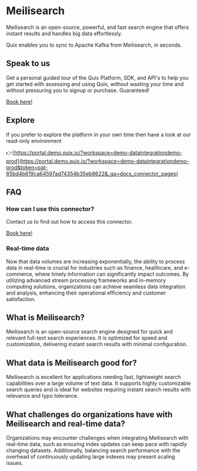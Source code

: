 <!-- START MARKDOWN -->
<!--[tech-name]-->
# Meilisearch

<!--[blurb-about-tech]-->
Meilisearch is an open-source, powerful, and fast search engine that offers instant results and handles big data effortlessly.

Quix enables you to sync to Apache Kafka <span id="to_or_from">from</span> <span id="techname">Meilisearch</span>, in seconds.

## Speak to us

Get a personal guided tour of the Quix Platform, SDK, and API's to help you get started with assessing and using Quix, without wasting your time and without pressuring you to signup or purchase. Guaranteed!

[Book here!](https://quix.io/book-a-demo)

## Explore

If you prefer to explore the platform in your own time then have a look at our read-only environment

👉[https://portal.demo.quix.io/?workspace=demo-dataintegrationdemo-prod](https://portal.demo.quix.io/?workspace=demo-dataintegrationdemo-prod&token=pat-65bd4b619ca64597ad74354b35eb8622&_ga=docs_connector_pages)

## FAQ 

### How can I use this connector?

Contact us to find out how to access this connector.

[Book here!](https://quix.io/book-a-demo)

### Real-time data

Now that data volumes are increasing exponentially, the ability to process data in real-time is crucial for industries such as finance, healthcare, and e-commerce, where timely information can significantly impact outcomes. By utilizing advanced stream processing frameworks and in-memory computing solutions, organizations can achieve seamless data integration and analysis, enhancing their operational efficiency and customer satisfaction.

## What is <span id="techname">Meilisearch</span>?

<!--[tech-seo-text]-->
Meilisearch is an open-source search engine designed for quick and relevant full-text search experiences. It is optimized for speed and customization, delivering instant search results with minimal configuration.

## What data is <span id="techname">Meilisearch</span> good for?

<!--[tech-data-seo-text]-->
Meilisearch is excellent for applications needing fast, lightweight search capabilities over a large volume of text data. It supports highly customizable search queries and is ideal for websites requiring instant search results with relevance and typo tolerance.

## What challenges do organizations have with <span id="techname">Meilisearch</span> and real-time data?

<!--[tech-challenges-seo-text]-->
Organizations may encounter challenges when integrating Meilisearch with real-time data, such as ensuring index updates can keep pace with rapidly changing datasets. Additionally, balancing search performance with the overhead of continuously updating large indexes may present scaling issues.
<!-- END MARKDOWN -->